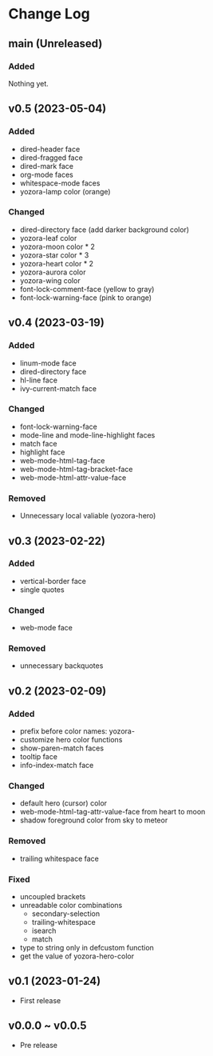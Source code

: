 # Change Log

## main (Unreleased)

### Added

Nothing yet.

## v0.5 (2023-05-04)

### Added
- dired-header face
- dired-fragged face
- dired-mark face
- org-mode faces
- whitespace-mode faces
- yozora-lamp color (orange)

### Changed
- dired-directory face (add darker background color)
- yozora-leaf color
- yozora-moon color * 2
- yozora-star color * 3
- yozora-heart color * 2
- yozora-aurora color
- yozora-wing color
- font-lock-comment-face (yellow to gray)
- font-lock-warning-face (pink to orange)

## v0.4 (2023-03-19)

### Added
- linum-mode face
- dired-directory face
- hl-line face
- ivy-current-match face

### Changed
- font-lock-warning-face
- mode-line and mode-line-highlight faces
- match face
- highlight face
- web-mode-html-tag-face
- web-mode-html-tag-bracket-face
- web-mode-html-attr-value-face

### Removed
- Unnecessary local valiable (yozora-hero)

## v0.3 (2023-02-22)

### Added
- vertical-border face
- single quotes

### Changed
- web-mode face

### Removed
- unnecessary backquotes

## v0.2 (2023-02-09)

### Added
- prefix before color names: yozora-
- customize hero color functions
- show-paren-match faces
- tooltip face
- info-index-match face

### Changed
- default hero (cursor) color
- web-mode-html-tag-attr-value-face from heart to moon
- shadow foreground color from sky to meteor

### Removed
- trailing whitespace face

### Fixed
- uncoupled brackets
- unreadable color combinations
  - secondary-selection
  - trailing-whitespace
  - isearch
  - match
- type to string only in defcustom function
- get the value of yozora-hero-color

## v0.1 (2023-01-24)

- First release

## v0.0.0 ~ v0.0.5

- Pre release
